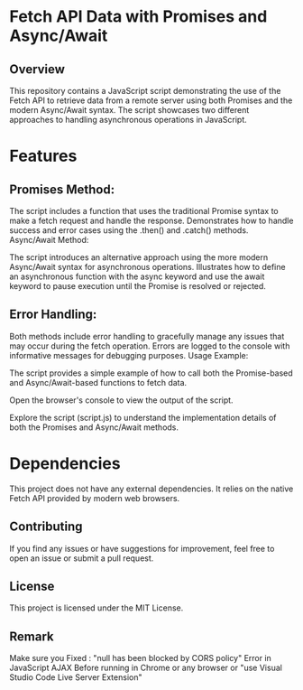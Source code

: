 # Fetch API Data with Promises and Async/Await
## Overview
This repository contains a JavaScript script demonstrating the use of the Fetch API to retrieve data from a remote server using both Promises and the modern Async/Await syntax. The script showcases two different approaches to handling asynchronous operations in JavaScript.

# Features
## Promises Method:

The script includes a function that uses the traditional Promise syntax to make a fetch request and handle the response.
Demonstrates how to handle success and error cases using the .then() and .catch() methods.
Async/Await Method:

The script introduces an alternative approach using the more modern Async/Await syntax for asynchronous operations.
Illustrates how to define an asynchronous function with the async keyword and use the await keyword to pause execution until the Promise is resolved or rejected.

## Error Handling:

Both methods include error handling to gracefully manage any issues that may occur during the fetch operation.
Errors are logged to the console with informative messages for debugging purposes.
Usage Example:

The script provides a simple example of how to call both the Promise-based and Async/Await-based functions to fetch data.

Open the browser's console to view the output of the script.

Explore the script (script.js) to understand the implementation details of both the Promises and Async/Await methods.

# Dependencies
This project does not have any external dependencies. It relies on the native Fetch API provided by modern web browsers.

## Contributing
If you find any issues or have suggestions for improvement, feel free to open an issue or submit a pull request.

## License
This project is licensed under the MIT License.

## Remark 
Make sure you Fixed : "null has been blocked by CORS policy" Error in JavaScript AJAX Before running in Chrome or any 
browser or "use Visual Studio Code
Live Server Extension"